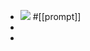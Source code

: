 - ![](https://firebasestorage.googleapis.com/v0/b/firescript-577a2.appspot.com/o/imgs%2Fapp%2Fxinyiheng%2FzaSQakUEbv.png?alt=media&token=477d2849-49ba-4f8c-b5ef-73fcadd65611)
#[[prompt]]
- 
- 
